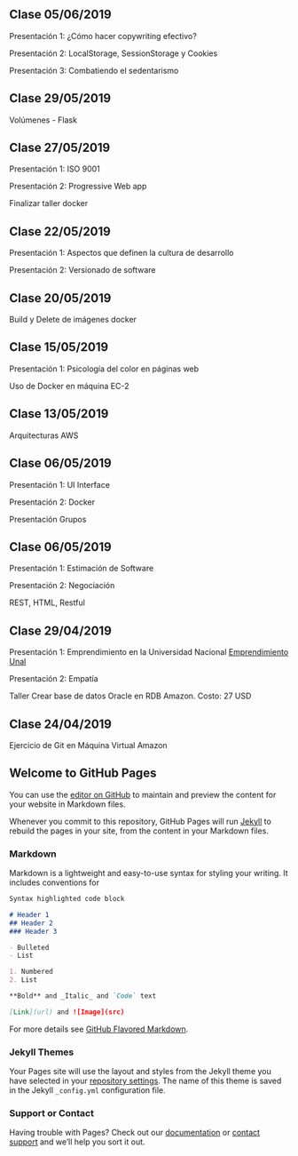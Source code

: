 ## Clase 05/06/2019

Presentación 1: ¿Cómo hacer copywriting efectivo?

Presentación 2: LocalStorage, SessionStorage y Cookies

Presentación 3: Combatiendo el sedentarismo

## Clase 29/05/2019

Volúmenes - Flask

## Clase 27/05/2019

Presentación 1: ISO 9001

Presentación 2: Progressive Web app

Finalizar taller docker

## Clase 22/05/2019

Presentación 1: Aspectos que definen la cultura de desarrollo

Presentación 2: Versionado de software

## Clase 20/05/2019

Build y Delete de imágenes docker

## Clase 15/05/2019

Presentación 1: Psicología del color en páginas web

Uso de Docker en máquina EC-2

## Clase 13/05/2019

Arquitecturas AWS

## Clase 06/05/2019

Presentación 1: UI Interface

Presentación 2: Docker

Presentación Grupos

## Clase 06/05/2019

Presentación 1: Estimación de Software

Presentación 2: Negociación

REST, HTML, Restful

## Clase 29/04/2019

Presentación 1: Emprendimiento en la Universidad Nacional
[Emprendimiento Unal](https://emprendimiento.unal.edu.co)

Presentación 2: Empatía

Taller Crear base de datos Oracle en RDB Amazon.
Costo: 27 USD

## Clase 24/04/2019

Ejercicio de Git en Máquina Virtual Amazon

## Welcome to GitHub Pages

You can use the [editor on GitHub](https://github.com/meguerreroa/ProyectoIngSoft/edit/master/README.md) to maintain and preview the content for your website in Markdown files.

Whenever you commit to this repository, GitHub Pages will run [Jekyll](https://jekyllrb.com/) to rebuild the pages in your site, from the content in your Markdown files.

### Markdown

Markdown is a lightweight and easy-to-use syntax for styling your writing. It includes conventions for

```markdown
Syntax highlighted code block

# Header 1
## Header 2
### Header 3

- Bulleted
- List

1. Numbered
2. List

**Bold** and _Italic_ and `Code` text

[Link](url) and ![Image](src)
```

For more details see [GitHub Flavored Markdown](https://guides.github.com/features/mastering-markdown/).

### Jekyll Themes

Your Pages site will use the layout and styles from the Jekyll theme you have selected in your [repository settings](https://github.com/meguerreroa/ProyectoIngSoft/settings). The name of this theme is saved in the Jekyll `_config.yml` configuration file.

### Support or Contact

Having trouble with Pages? Check out our [documentation](https://help.github.com/categories/github-pages-basics/) or [contact support](https://github.com/contact) and we’ll help you sort it out.
